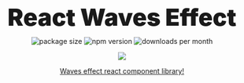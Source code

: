 <h1 align="center" style="
font-weight: 900;
font-size: 3rem;
line-height: 0;
margin: 4rem 0 2.5rem;
">React Waves Effect</b></h1>
<p align="center">
  <img src="https://img.shields.io/bundlephobia/minzip/react-waves-effect?style=flat-square" alt="package size" />
  <img src="https://img.shields.io/npm/dw/react-waves-effect?style=flat-square" alt="npm version" />
  <img src="https://img.shields.io/jsdelivr/npm/hm/react-waves-effect?style=flat-square" alt="downloads per month" />
</p>
<p align="center">
    <a href="https://www.npmjs.com/package/react-waves-effect" target="_blank">
        <img src="https://img.shields.io/npm/v/react-waves-effect?style=for-the-badge&logo=appveyor" />
    </a>
</p>

<a href="https://leularia.github.io/react-waves-effect/">
  <p align="center">Waves effect react component library!</p>
</a>
